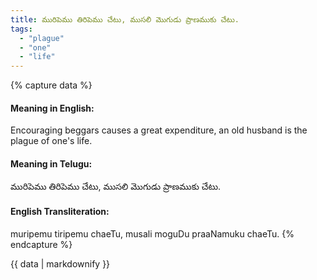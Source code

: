```yaml
---
title: మురిపెము తిరిపెము చేటు, ముసలి మొగుడు ప్రాణముకు చేటు.
tags:
  - "plague"
  - "one"
  - "life"
---
```


{% capture data %}
#### Meaning in English:
Encouraging beggars causes a great expenditure, an old husband is the plague of one's life.

#### Meaning in Telugu:
మురిపెము తిరిపెము చేటు, ముసలి మొగుడు ప్రాణముకు చేటు.

#### English Transliteration:
muripemu tiripemu chaeTu, musali moguDu praaNamuku chaeTu.
{% endcapture %}

<div class="notice">{{ data | markdownify }}</div>

